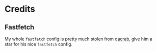 # Credits

## Fastfetch
My whole `fastfetch` config is pretty much stolen from [dacrab](https://github.com/dacrab/fastfetch-config), give him a star for his nice `fastfetch` config.
